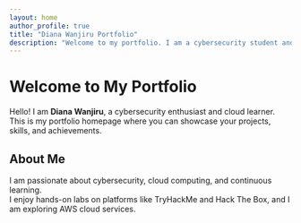 ```yaml
---
layout: home
author_profile: true
title: "Diana Wanjiru Portfolio"
description: "Welcome to my portfolio. I am a cybersecurity student and cloud learner."
---
```


# Welcome to My Portfolio

Hello! I am **Diana Wanjiru**, a cybersecurity enthusiast and cloud learner.  
This is my portfolio homepage where you can showcase your projects, skills, and achievements.

## About Me

I am passionate about cybersecurity, cloud computing, and continuous learning.  
I enjoy hands-on labs on platforms like TryHackMe and Hack The Box, and I am exploring AWS cloud services.

